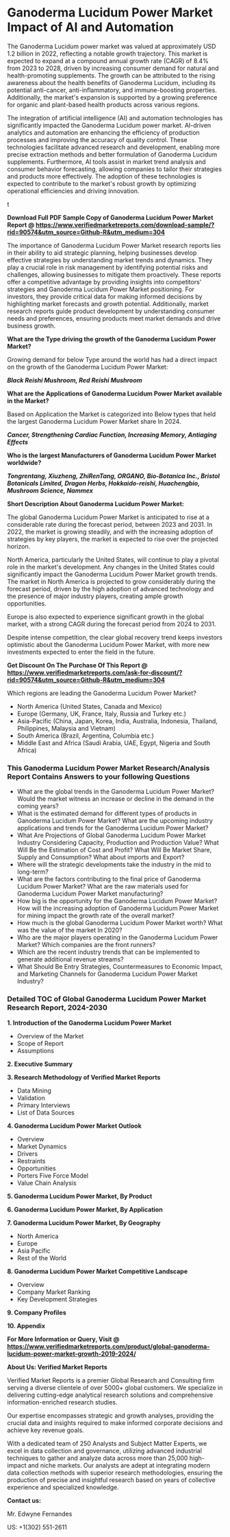 <meta name="title" content="Global Ganoderma Lucidum Power Market Impact of AI and Automation"><meta name="description" content="The Ganoderma Lucidum power market was valued at approximately USD 1.2 billion in 2022, reflecting a notable growth trajectory. This market is expected to expand at a "><meta name="title" content="Ganoderma Lucidum Power Market Size, Share, Scope, Trends, Growth, Opportunities, Analysis, Forecast"><h1>Ganoderma Lucidum Power Market Impact of AI and Automation</h1><p>The Ganoderma Lucidum power market was valued at approximately USD 1.2 billion in 2022, reflecting a notable growth trajectory. This market is expected to expand at a compound annual growth rate (CAGR) of 8.4% from 2023 to 2028, driven by increasing consumer demand for natural and health-promoting supplements. The growth can be attributed to the rising awareness about the health benefits of Ganoderma Lucidum, including its potential anti-cancer, anti-inflammatory, and immune-boosting properties. Additionally, the market's expansion is supported by a growing preference for organic and plant-based health products across various regions.</p><p>The integration of artificial intelligence (AI) and automation technologies has significantly impacted the Ganoderma Lucidum power market. AI-driven analytics and automation are enhancing the efficiency of production processes and improving the accuracy of quality control. These technologies facilitate advanced research and development, enabling more precise extraction methods and better formulation of Ganoderma Lucidum supplements. Furthermore, AI tools assist in market trend analysis and consumer behavior forecasting, allowing companies to tailor their strategies and products more effectively. The adoption of these technologies is expected to contribute to the market's robust growth by optimizing operational efficiencies and driving innovation.</p>t</p><p id="" class=""><strong>Download Full PDF Sample Copy of Ganoderma Lucidum Power Market Report @ <a href="https://www.verifiedmarketreports.com/download-sample/?rid=90574&utm_source=Github-R&utm_medium=304" target="_blank">https://www.verifiedmarketreports.com/download-sample/?rid=90574&utm_source=Github-R&utm_medium=304</a></strong></p><p>The importance of&nbsp;Ganoderma Lucidum Power Market research reports lies in their ability to aid strategic planning, helping businesses develop effective strategies by understanding market trends and dynamics. They play a crucial role in risk management by identifying potential risks and challenges, allowing businesses to mitigate them proactively. These reports offer a competitive advantage by providing insights into competitors' strategies and Ganoderma Lucidum Power Market positioning. For investors, they provide critical data for making informed decisions by highlighting market forecasts and growth potential. Additionally, market research reports guide product development by understanding consumer needs and preferences, ensuring products meet market demands and drive business growth.</p><p><strong>What are the&nbsp;Type driving the growth of the Ganoderma Lucidum Power Market?</strong></p><p id="" class="">Growing demand for below Type around the world has had a direct impact on the growth of the Ganoderma Lucidum Power Market:</p><em><strong>Black Reishi Mushroom, Red Reishi Mushroom</strong></em></p><strong>What are the&nbsp;Applications&nbsp;of Ganoderma Lucidum Power Market available in the Market?</strong></p><p id="" class="">Based on Application the Market is categorized into Below types that held the largest Ganoderma Lucidum Power Market share In 2024.</p><em><strong>Cancer, Strengthening Cardiac Function, Increasing Memory, Antiaging Effects</strong></em></p><strong>Who is the largest Manufacturers of Ganoderma Lucidum Power Market worldwide?</strong></p><p><em><strong>Tongrentang, Xiuzheng, ZhiRenTang, ORGANO, Bio-Botanica Inc., Bristol Botanicals Limited, Dragon Herbs, Hokkaido-reishi, Huachengbio, Mushroom Science, Nammex</strong></em></p><p id="" class=""><strong>Short Description About Ganoderma Lucidum Power Market:</strong></p><p>The global Ganoderma Lucidum Power Market is anticipated to rise at a considerable rate during the forecast period, between 2023 and 2031. In 2022, the market is growing steadily, and with the increasing adoption of strategies by key players, the market is expected to rise over the projected horizon.</p><p>North America, particularly the United States, will continue to play a pivotal role in the market's development. Any changes in the United States could significantly impact the Ganoderma Lucidum Power Market growth trends. The market in North America is projected to grow considerably during the forecast period, driven by the high adoption of advanced technology and the presence of major industry players, creating ample growth opportunities.</p><p>Europe is also expected to experience significant growth in the global market, with a strong CAGR during the forecast period from 2024 to 2031.</p><p>Despite intense competition, the clear global recovery trend keeps investors optimistic about the Ganoderma Lucidum Power Market, with more new investments expected to enter the field in the future.</p><p id="" class=""><strong>Get Discount On The Purchase Of This Report @ <a href="https://www.verifiedmarketreports.com/ask-for-discount/?rid=90574&utm_source=Github-R&utm_medium=304" target="_blank">https://www.verifiedmarketreports.com/ask-for-discount/?rid=90574&utm_source=Github-R&utm_medium=304</a></strong></p>Which regions are leading the Ganoderma Lucidum Power Market?</p><ul><li>North America (United States, Canada and Mexico)</li><li>Europe (Germany, UK, France, Italy, Russia and Turkey etc.)</li><li>Asia-Pacific (China, Japan, Korea, India, Australia, Indonesia, Thailand, Philippines, Malaysia and Vietnam)</li><li>South America (Brazil, Argentina, Columbia etc.)</li><li>Middle East and Africa (Saudi Arabia, UAE, Egypt, Nigeria and South Africa)</li></ul><h3 id="" class="">This Ganoderma Lucidum Power Market Research/Analysis Report Contains Answers to your following Questions</h3><ul><li>What are the global trends in the Ganoderma Lucidum Power Market? Would the market witness an increase or decline in the demand in the coming years?</li><li>What is the estimated demand for different types of products in Ganoderma Lucidum Power Market? What are the upcoming industry applications and trends for the Ganoderma Lucidum Power Market?</li><li>What Are Projections of Global Ganoderma Lucidum Power Market Industry Considering Capacity, Production and Production Value? What Will Be the Estimation of Cost and Profit? What Will Be Market Share, Supply and Consumption? What about imports and Export?</li><li>Where will the strategic developments take the industry in the mid to long-term?</li><li>What are the factors contributing to the final price of Ganoderma Lucidum Power Market? What are the raw materials used for Ganoderma Lucidum Power Market manufacturing?</li><li>How big is the opportunity for the Ganoderma Lucidum Power Market? How will the increasing adoption of Ganoderma Lucidum Power Market for mining impact the growth rate of the overall market?</li><li>How much is the global Ganoderma Lucidum Power Market worth? What was the value of the market In 2020?</li><li>Who are the major players operating in the Ganoderma Lucidum Power Market? Which companies are the front runners?</li><li>Which are the recent industry trends that can be implemented to generate additional revenue streams?</li><li>What Should Be Entry Strategies, Countermeasures to Economic Impact, and Marketing Channels for Ganoderma Lucidum Power Market Industry?</li></ul><h3 id="" class="">Detailed TOC of Global Ganoderma Lucidum Power Market Research Report, 2024-2030</h3><p id="" class=""><strong>1. Introduction of the Ganoderma Lucidum Power Market</strong></p><ul><li>Overview of the Market</li><li>Scope of Report</li><li>Assumptions</li></ul><p id="" class=""><strong>2. Executive Summary</strong></p><p id="" class=""><strong>3. Research Methodology of Verified Market Reports</strong></p><ul><li>Data Mining</li><li>Validation</li><li>Primary Interviews</li><li>List of Data Sources</li></ul><p id="" class=""><strong>4. Ganoderma Lucidum Power Market Outlook</strong></p><ul><li>Overview</li><li>Market Dynamics</li><li>Drivers</li><li>Restraints</li><li>Opportunities</li><li>Porters Five Force Model</li><li>Value Chain Analysis</li></ul><p id="" class=""><strong>5. Ganoderma Lucidum Power Market, By Product</strong></p><p id="" class=""><strong>6. Ganoderma Lucidum Power Market, By Application</strong></p><p id="" class=""><strong>7. Ganoderma Lucidum Power Market, By Geography</strong></p><ul><li>North America</li><li>Europe</li><li>Asia Pacific</li><li>Rest of the World</li></ul><p id="" class=""><strong>8. Ganoderma Lucidum Power Market Competitive Landscape</strong></p><ul><li>Overview</li><li>Company Market Ranking</li><li>Key Development Strategies</li></ul><p id="" class=""><strong>9. Company Profiles</strong></p><p id="" class=""><strong>10. Appendix</strong></p><p id="" class=""><strong>For More Information or Query, Visit @ <a href="https://www.verifiedmarketreports.com/product/global-ganoderma-lucidum-power-market-growth-2019-2024/" target="_blank">https://www.verifiedmarketreports.com/product/global-ganoderma-lucidum-power-market-growth-2019-2024/</a></strong></p><p id="" class=""><strong>About Us: Verified Market Reports</strong></p><p id="" class="">Verified Market Reports is a premier Global Research and Consulting firm serving a diverse clientele of over 5000+ global customers. We specialize in delivering cutting-edge analytical research solutions and comprehensive information-enriched research studies.</p><p id="" class="">Our expertise encompasses strategic and growth analyses, providing the crucial data and insights required to make informed corporate decisions and achieve key revenue goals.</p><p id="" class="">With a dedicated team of 250 Analysts and Subject Matter Experts, we excel in data collection and governance, utilizing advanced industrial techniques to gather and analyze data across more than 25,000 high-impact and niche markets. Our analysts are adept at integrating modern data collection methods with superior research methodologies, ensuring the production of precise and insightful research based on years of collective experience and specialized knowledge.</p><p id="" class=""><strong>Contact us:</strong></p><p id="" class="">Mr. Edwyne Fernandes</p><p id="" class="">US: +1(302) 551-2611</p>